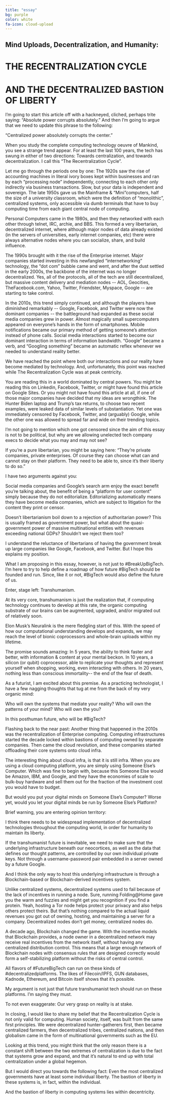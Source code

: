 ```yaml
---
title: "essay"
bg: purple
color: white
fa-icon: cloud-upload
---
```


## Mind Uploads, Decentralization, and Humanity:
# THE RECENTRALIZATION CYCLE 
# AND THE DECENTRALIZED BASTION OF LIBERTY

I’m going to start this article off with a hackneyed, cliched, perhaps trite saying: “Absolute power corrupts absolutely.” And then I’m going to argue that we need to update this phrase to the following:

“Centralized power absolutely corrupts the center.”


When you study the complete computing technology oeuvre of Mankind, you see a strange trend appear. For at least the last 100 years, the tech has swung in either of two directions: Towards centralization, and towards decentralization. I call this “The Recentralization Cycle”.



Let me go through the periods one by one: The 1920s saw the rise of accounting machines in literal ivory boxes kept within businesses and ran by each “processing node” independently, connecting to each other only indirectly via business transactions. Slow, but your data is independent and sovereign. The late 1950s gave us the Mainframe & “Mini”computers, half the size of a university classroom, which were the definition of “monolithic”, centralized systems, only accessible via dumb terminals that have to buy computing time from each giant central node of computing.



Personal Computers came in the 1980s, and then they networked with each other through telnet, IRC, archie, and BBS. This formed a very libertarian, decentralized internet, where although major nodes of data already existed (in the servers of universities, early internet companies, etc) there were always alternative nodes where you can socialize, share, and build influence.



The 1990s brought with it the rise of the Enterprise internet. Major companies started investing in this newfangled “internetworking” technology, the “dot com” bubble came and went, and after the dust settled in the early 2000s, the backbone of the internet was no longer decentralized. Yes, all of the protocols, all of the tech are still decentralized, but massive content delivery and mediation nodes -- AOL, Geocities, TheFacebook.com, Yahoo, Twitter, Friendster, Myspace, Google -- are starting to take control.



In the 2010s, this trend simply continued, and although the players have diminished remarkably -- Google, Facebook, and Twitter were now the dominant companies -- the battleground had expanded as these social media companies grew in power. Almost magically small supercomputers appeared on everyone’s hands in the form of smartphones. Mobile notifications became our primary method of getting someone’s attention instead of phone calls. Social media interactions started to become our dominant interaction in terms of information bandwidth. “Google” became a verb, and “Googling something” became an automatic reflex whenever we needed to understand reality better.



We have reached the point where both our interactions and our reality have become mediated by technology. And, unfortunately, this point was reached while The Recentralization Cycle was at peak centricity.



You are reading this in a world dominated by central powers. You might be reading this on Linkedin, Facebook, Twitter, or might have found this article on Google Sites. Or you might not have found this article at all, if one of those major companies have decided that my ideas are wrongthink. The Hunter Biden laptop and Trump’s tax returns, to choose two recent examples, were leaked data of similar levels of substantiation. Yet one was immediately censored by Facebook, Twitter, and (arguably) Google,  while the other one was allowed to spread far and wide on their trending topics.


I’m not going to mention which one got censored since the aim of this essay is not to be political, but why are we allowing unelected tech company execs to decide what you may and may not see?



If you’re a pure libertarian, you might be saying here: “They’re private companies, private enterprises. Of course they can choose what can and cannot stay on their platform. They need to be able to, since it’s their liberty to do so.”



I have two arguments against you:



Social media companies and Google’s search arm enjoy the exact benefit you’re talking about, the benefit of being a “platform for user content” simply because they do not editorialize. Editorializing automatically means they have become media companies, which are subject to litigation for the content they print or censor.

Doesn’t libertarianism boil down to a rejection of authoritarian power? This is usually framed as government power, but what about the quasi-government power of massive multinational entities with revenues exceeding national GDPs? Shouldn’t we reject them too?



I understand the reluctance of libertarians of having the government break up large companies like Google, Facebook, and Twitter. But I hope this explains my position.



What I am proposing in this essay, however, is not just to #BreakUpBigTech. I’m here to try to help define a roadmap of how future #BigTech should be founded and run. Since, like it or not, #BigTech would also define the future of us.





Enter, stage left: Transhumanism.


At its very core, transhumanism is just the realization that, if computing technology continues to develop at this rate, the organic computing substrate of our brains can be augmented, upgraded, and/or migrated out of relatively soon.



Elon Musk’s Neuralink is the mere fledgling start of this. With the speed of how our computational understanding develops and expands, we may reach the level of bionic coprocessors and whole-brain uploads within my lifetime. 



The promise sounds amazing: In 5 years, the ability to think faster and better, with information & content at your mental beckon. In 10 years, a silicon (or qubit) coprocessor, able to replicate your thoughts and represent yourself when shopping, working, even interacting with others. In 20 years, nothing less than conscious immortality-- the end of the fear of death.



As a futurist, I am excited about this premise. As a practicing technologist, I have a few nagging thoughts that tug at me from the back of my very organic mind:

Who will own the systems that mediate your reality? Who will own the patterns of your mind? Who will own the you?



In this posthuman future, who will be #BigTech?


Flashing back to the near past: Another thing that happened in the 2010s was the recentralization of Enterprise computing. Computing infrastructures started the decade locked within bastions of computing owned by separate companies. Then came the cloud revolution, and these companies started offloading their core systems onto cloud infra.



The interesting thing about cloud infra, is that it is still infra. When you are using a cloud computing platform, you are simply using Someone Else’s Computer. Which was fine to begin with, because this Someone Else would be Amazon, IBM, and Google, and they have the economies of scale to bulk-buy hardware and sell them out for the fraction of the investment cost you would have to budget.



But would you put your digital minds on Someone Else’s Computer? Worse yet, would you let your digital minds be run by Someone Else’s Platform?







Brief warning, you are entering opinion territory:


I think there needs to be widespread implementation of decentralized technologies throughout the computing world, in order for humanity to maintain its liberty. 



If the transhumanist future is inevitable, we need to make sure that the underlying infrastructure beneath our neocortices, as well as the data that defines our thought patterns, are controlled by our own individual private keys. Not through a username-password pair embedded in a server owned by a future Google.



And I think the only way to host this underlying infrastructure is through a Blockchain-based or Blockchain-derived incentives system.



Unlike centralized systems, decentralized systems used to fail because of the lack of incentives in running a node. Sure, running Folding@Home gave you the warm and fuzzies and might get you recognition if you find a protein. Yeah, hosting a Tor node helps protect your privacy and also helps others protect theirs. But that’s nothing compared to the actual liquid revenues you got out of owning, hosting, and maintaining a server for a company. Decentralized nodes don’t get money, centralized nodes do.



A decade ago, Blockchain changed the game. With the incentive models that Blockchain provides, a node owner in a decentralized network may receive real incentives from the network itself, without having any centralized distribution control. This means that a large enough network of Blockchain nodes with consensus rules that are designed correctly would form a self-stabilizing platform without the risks of central control.



All flavors of #FutureBigTech can run on these kinds of #decentralizedplatforms. The likes of Filecoin/IPFS, GUN databases, Kadnode, Ethereum, and Bitcoin itself shows that it’s possible.



My argument is not just that future transhumanist tech should run on these platforms. I’m saying they must.



To not even exaggerate: Our very grasp on reality is at stake.





In closing, I would like to share my belief that the Recentralization Cycle is not only valid for computing. Human society, itself, was built from the same first principles. We were decentralized hunter-gatherers first, then became centralized farmers, then decentralized tribes, centralized nations, and then globalism came in the form of multinational governments such as the EU.



Looking at this trend, you might think that the only reason there is a constant shift between the two extremes of centralization is due to the fact that systems grow and expand, and that it’s natural to end up with total centralization under a global hegemon.



But I would direct you towards the following fact: Even the most centralized governments have at least some individual liberty. The bastion of liberty in these systems is, in fact, within the individual.



And the bastion of liberty in computing systems lies within decentricity.




